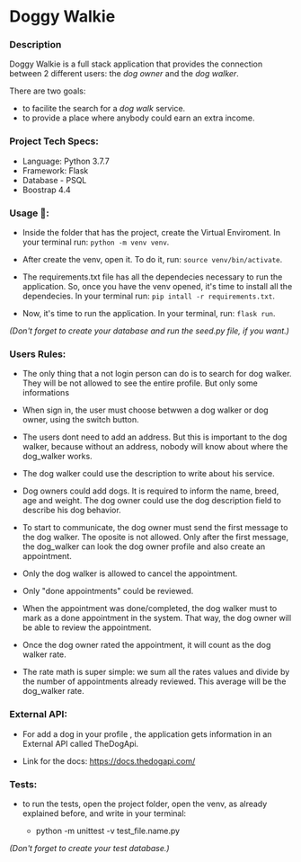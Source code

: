 # Doggy Walkie

### Description

Doggy Walkie is a full stack application that provides the connection between 2 different users: the *dog owner* and the *dog walker*. 

There are two goals: 

- to facilite the search for a *dog walk* service.
- to provide a place where anybody could earn an extra income. 

### Project Tech Specs:

- Language: Python 3.7.7
- Framework: Flask
- Database - PSQL
- Boostrap 4.4


### Usage 🚀:

- Inside the folder that has the project, create the Virtual Enviroment.  In your terminal run: `python -m venv venv`.

- After create the venv, open it. To do it, run: `source venv/bin/activate`.

- The requirements.txt file has all the dependecies necessary to run the application. So, once you have the venv opened, it's time to install all the dependecies. In your terminal run: `pip intall -r requirements.txt`.

- Now, it's time to run the application. In your terminal, run: `flask run`.

_(Don't forget to create your database and run the seed.py file, if you want.)_

### Users Rules:

- The only thing that a not login person can do is to search for dog walker. They will be not allowed to see the entire profile. But only some informations

- When sign in, the user must choose betwwen a dog walker or dog owner, using the switch button.

- The users dont need to add an address. But this is important to the dog walker, because without an address, nobody will know about where the dog_walker works. 

- The dog walker could use the description to write about his service.

- Dog owners could add dogs. It is required to inform the name, breed, age and weight. The dog owner could use the dog description field to describe his dog behavior.

- To start to communicate, the dog owner must send the first message to the dog walker. The oposite is not allowed. Only after the first message, the dog_walker can look the dog owner profile and also create an appointment. 

- Only the dog walker is allowed to cancel the appointment. 

- Only "done appointments" could be reviewed.

- When the appointment was done/completed, the dog walker must to mark as a done appointment in the system. That way, the dog owner will be able to review the appointment.

- Once the dog owner rated the appointment, it will count as the dog walker rate. 

- The rate math is super simple: we sum all the rates values and divide by the number of appointments already reviewed. This average will be the dog_walker rate. 

### External API:

- For add a dog in your profile , the application gets information in an External API called TheDogApi.

- Link for the docs: https://docs.thedogapi.com/


### Tests:

- to run the tests, open the project folder, open the venv, as already explained before, and write in your terminal:

	- python -m unittest -v test_file.name.py

_(Don't forget to create your test database.)_
